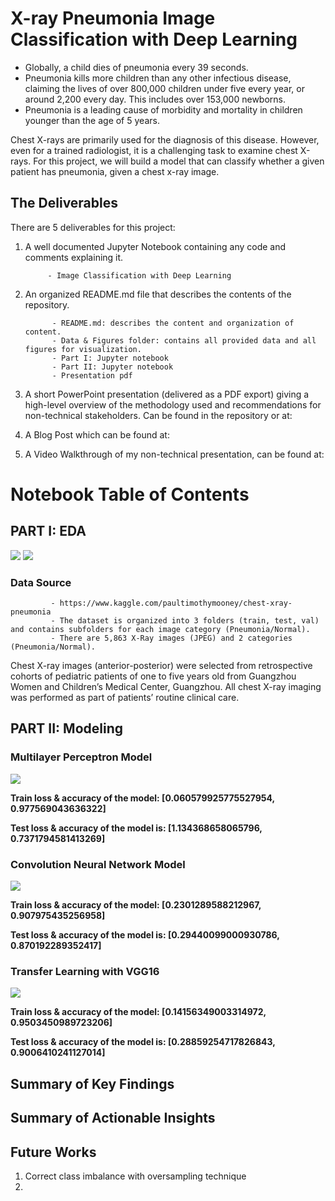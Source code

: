 # X-ray Pneumonia Image Classification with Deep Learning 

* Globally, a child dies of pneumonia every 39 seconds.
* Pneumonia kills more children than any other infectious disease, claiming the lives of over 800,000 children under five every year, or around 2,200 every day. This includes over 153,000 newborns.
* Pneumonia is a leading cause of morbidity and mortality in children younger than the age of 5 years.

Chest X-rays are primarily used for the diagnosis of this disease. However, even for a trained radiologist, it is a challenging task to examine chest X-rays. For this project, we will build a model that can classify whether a given patient has pneumonia, given a chest x-ray image.

## The Deliverables

There are 5 deliverables for this project:

1. A well documented Jupyter Notebook containing any code and comments explaining it.

            - Image Classification with Deep Learning
           
2. An organized README.md file that describes the contents of the repository.

             - README.md: describes the content and organization of content.
             - Data & Figures folder: contains all provided data and all figures for visualization.
             - Part I: Jupyter notebook
             - Part II: Jupyter notebook
             - Presentation pdf

3. A short PowerPoint presentation (delivered as a PDF export) giving a high-level overview of the methodology used and recommendations for non-technical stakeholders. Can be found in the repository or at: 

4. A Blog Post which can be found at: 

5. A Video Walkthrough of my non-technical presentation, can be found at:

# **Notebook Table of Contents**

## PART I: EDA

<img src = '../main/Data & Figures/X-ray.png' />

<img src = '../main/Data & Figures/X-ray Condition.png' />

### Data Source

             - https://www.kaggle.com/paultimothymooney/chest-xray-pneumonia
             - The dataset is organized into 3 folders (train, test, val) and contains subfolders for each image category (Pneumonia/Normal). 
             - There are 5,863 X-Ray images (JPEG) and 2 categories (Pneumonia/Normal).

Chest X-ray images (anterior-posterior) were selected from retrospective cohorts of pediatric patients of one to five years old from Guangzhou Women and Children’s Medical Center, Guangzhou. All chest X-ray imaging was performed as part of patients’ routine clinical care.

## PART II: Modeling

### Multilayer Perceptron Model
<img src = '../main/Data & Figures/mlp_model_acc_loss.png' />

**Train loss & accuracy of the model: [0.060579925775527954, 0.977569043636322]**

**Test loss & accuracy of the model is: [1.134368658065796, 0.7371794581413269]**

### Convolution Neural Network Model

<img src = '../main/Data & Figures/cnn_model_acc_loss.png' />

**Train loss & accuracy of the model: [0.2301289588212967, 0.907975435256958]**

**Test loss & accuracy of the model is: [0.29440099000930786, 0.870192289352417]**

### Transfer Learning with VGG16

<img src = '../main/Data & Figures/VGG16_cnn_model_acc_loss.png' />

**Train loss & accuracy of the model: [0.14156349003314972, 0.9503450989723206]**

**Test loss & accuracy of the model is: [0.28859254717826843, 0.9006410241127014]**

##  Summary of Key Findings

##  Summary of Actionable Insights

##  Future Works

1. Correct class imbalance with oversampling technique
2. 
